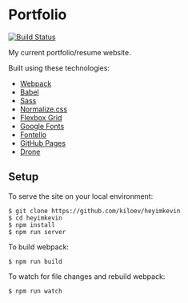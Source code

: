 # Portfolio

[![Build Status](http://drone.kputrajaya.com/api/badges/kiloev/portfolio/status.svg)](http://drone.kputrajaya.com/kiloev/portfolio)

My current portfolio/resume website.

Built using these technologies:
- [Webpack](https://webpack.js.org/)
- [Babel](https://babeljs.io/)
- [Sass](https://sass-lang.com/)
- [Normalize.css](https://necolas.github.io/normalize.css/)
- [Flexbox Grid](http://flexboxgrid.com/)
- [Google Fonts](https://fonts.google.com/)
- [Fontello](http://fontello.com/)
- [GitHub Pages](https://pages.github.com/)
- [Drone](https://drone.io/)

## Setup

To serve the site on your local environment:

```
$ git clone https://github.com/kiloev/heyimkevin
$ cd heyimkevin
$ npm install
$ npm run server
```

To build webpack:

```
$ npm run build
```


To watch for file changes and rebuild webpack:

```
$ npm run watch
```
